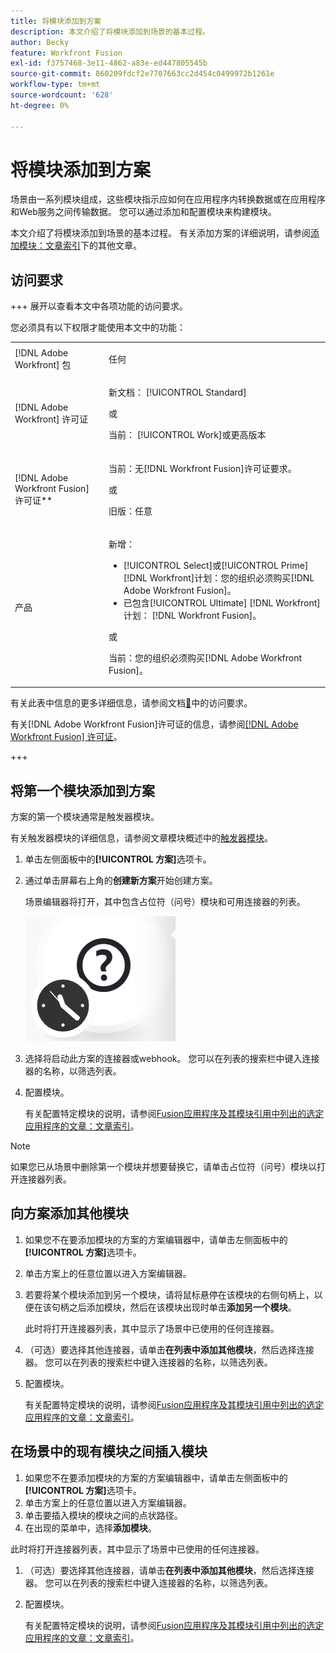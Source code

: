 ```yaml
---
title: 将模块添加到方案
description: 本文介绍了将模块添加到场景的基本过程。
author: Becky
feature: Workfront Fusion
exl-id: f3757468-3e11-4862-a83e-ed447805545b
source-git-commit: 860209fdcf2e7707663cc2d454c0499972b1261e
workflow-type: tm+mt
source-wordcount: '628'
ht-degree: 0%

---
```


# 将模块添加到方案

场景由一系列模块组成，这些模块指示应如何在应用程序内转换数据或在应用程序和Web服务之间传输数据。 您可以通过添加和配置模块来构建模块。

本文介绍了将模块添加到场景的基本过程。 有关添加方案的详细说明，请参阅[添加模块：文章索引](/help/workfront-fusion/create-scenarios/add-modules/add-modules-toc.md)下的其他文章。

## 访问要求

+++ 展开以查看本文中各项功能的访问要求。

您必须具有以下权限才能使用本文中的功能：

<table style="table-layout:auto">
 <col> 
 <col> 
 <tbody> 
  <tr> 
   <td role="rowheader">[!DNL Adobe Workfront] 包</td> 
   <td> <p>任何</p> </td> 
  </tr> 
  <tr data-mc-conditions=""> 
   <td role="rowheader">[!DNL Adobe Workfront] 许可证</td> 
   <td> <p>新文档： [!UICONTROL Standard]</p><p>或</p><p>当前： [!UICONTROL Work]或更高版本</p> </td> 
  </tr> 
  <tr> 
   <td role="rowheader">[!DNL Adobe Workfront Fusion] 许可证**</td> 
   <td>
   <p>当前：无[!DNL Workfront Fusion]许可证要求。</p>
   <p>或</p>
   <p>旧版：任意 </p>
   </td> 
  </tr> 
  <tr> 
   <td role="rowheader">产品</td> 
   <td>
   <p>新增：</p> <ul><li>[!UICONTROL Select]或[!UICONTROL Prime] [!DNL Workfront]计划：您的组织必须购买[!DNL Adobe Workfront Fusion]。</li><li>已包含[!UICONTROL Ultimate] [!DNL Workfront]计划： [!DNL Workfront Fusion]。</li></ul>
   <p>或</p>
   <p>当前：您的组织必须购买[!DNL Adobe Workfront Fusion]。</p>
   </td> 
  </tr>
 </tbody> 
</table>

有关此表中信息的更多详细信息，请参阅文档[&#128279;](/help/workfront-fusion/references/licenses-and-roles/access-level-requirements-in-documentation.md)中的访问要求。

有关[!DNL Adobe Workfront Fusion]许可证的信息，请参阅[[!DNL Adobe Workfront Fusion] 许可证](/help/workfront-fusion/set-up-and-manage-workfront-fusion/licensing-operations-overview/license-automation-vs-integration.md)。

+++

## 将第一个模块添加到方案

方案的第一个模块通常是触发器模块。

有关触发器模块的详细信息，请参阅文章模块概述中的[触发器模块](/help/workfront-fusion/get-started-with-fusion/understand-fusion/module-overview.md#trigger-modules)。

1. 单击左侧面板中的&#x200B;**[!UICONTROL 方案]**&#x200B;选项卡。
1. 通过单击屏幕右上角的&#x200B;**创建新方案**&#x200B;开始创建方案。

   场景编辑器将打开，其中包含占位符（问号）模块和可用连接器的列表。

   ![占位符模块](assets/placeholder-module.png)

1. 选择将启动此方案的连接器或webhook。 您可以在列表的搜索栏中键入连接器的名称，以筛选列表。
1. 配置模块。

   有关配置特定模块的说明，请参阅[Fusion应用程序及其模块引用中列出的选定应用程序的文章：文章索引](/help/workfront-fusion/references/apps-and-modules/apps-and-modules-toc.md)。

>[!NOTE]
>
>如果您已从场景中删除第一个模块并想要替换它，请单击占位符（问号）模块以打开连接器列表。

## 向方案添加其他模块

1. 如果您不在要添加模块的方案的方案编辑器中，请单击左侧面板中的&#x200B;**[!UICONTROL 方案]**&#x200B;选项卡。
1. 单击方案上的任意位置以进入方案编辑器。
1. 若要将某个模块添加到另一个模块，请将鼠标悬停在该模块的右侧句柄上，以便在该句柄之后添加模块，然后在该模块出现时单击&#x200B;**添加另一个模块**。

   此时将打开连接器列表，其中显示了场景中已使用的任何连接器。

1. （可选）要选择其他连接器，请单击&#x200B;**在列表中添加其他模块**，然后选择连接器。 您可以在列表的搜索栏中键入连接器的名称，以筛选列表。
1. 配置模块。

   有关配置特定模块的说明，请参阅[Fusion应用程序及其模块引用中列出的选定应用程序的文章：文章索引](/help/workfront-fusion/references/apps-and-modules/apps-and-modules-toc.md)。

## 在场景中的现有模块之间插入模块

1. 如果您不在要添加模块的方案的方案编辑器中，请单击左侧面板中的&#x200B;**[!UICONTROL 方案]**&#x200B;选项卡。
1. 单击方案上的任意位置以进入方案编辑器。
1. 单击要插入模块的模块之间的点状路径。
1. 在出现的菜单中，选择&#x200B;**添加模块**。

此时将打开连接器列表，其中显示了场景中已使用的任何连接器。

1. （可选）要选择其他连接器，请单击&#x200B;**在列表中添加其他模块**，然后选择连接器。 您可以在列表的搜索栏中键入连接器的名称，以筛选列表。
1. 配置模块。

   有关配置特定模块的说明，请参阅[Fusion应用程序及其模块引用中列出的选定应用程序的文章：文章索引](/help/workfront-fusion/references/apps-and-modules/apps-and-modules-toc.md)。
